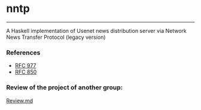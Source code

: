 # nntp
---
A Haskell implementation of Usenet news distribution server via Network News Transfer Protocol (legacy version)

### References
* [RFC 977](https://tools.ietf.org/html/rfc977)
* [RFC 850](https://tools.ietf.org/html/rfc850)

### Review of the project of another group:
[Review.md](Review/Review.md)
